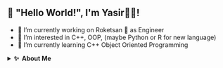## 👋 "Hello World!", I'm Yasir🚴‍♂️!

- 🔭 I’m currently working on Roketsan :rocket: as Engineer
- 👀 I’m interested in C++, OOP, (maybe Python or R for new language)
- 🌱 I’m currently learning C++ Object Oriented Programming 
<!-- - 📫 How to reach me -->
<!-- - 💞️ I’m looking to collaborate on ... -->

<details>
<summary>
    <b><g-emoji class="g-emoji" alias="sparkles" fallback-src="https://github.githubassets.com/images/icons/emoji/unicode/2728.png">✨</g-emoji>&nbsp;&nbsp;About&nbsp;Me</b>
</summary>
<br>
<p>I'm Electrical & Electronics Engineer. But I'm interested in embedded systems programming and C++ programming language.</p>

<p>In Summer of 2022, I participated TEKNOFEST Model Satellite Competition which is organized in TÜRKİYE and I launched the satellite together with me to the space. It's only joke, was only launched satellite! I programmed "Flight Control Systems & Ground Station Interface".</p>

<p>And I built "Steel White House" with my family. It's not about computer or software. But It was very important for me because I was 20 years old when I built a house.<p>
</details>
<br>


<!-- [My GitHub Page](https://github.com/ayteksar)

[E-mail](https://www.google.com)


<a href="https://github.com/ayteksar"><img alt="Github" src="https://camo.githubusercontent.com/297212f5cfd71f14f1a774a22bfd24b24bfa996aa72f4d941f790c8606ca8f0d/68747470733a2f2f696d672e736869656c64732e696f2f62616467652f4769744875622d2532333132313030452e7376673f267374796c653d666f722d7468652d6261646765266c6f676f3d476974687562266c6f676f436f6c6f723d7768697465" data-canonical-src="https://img.shields.io/badge/GitHub-%2312100E.svg?&amp;style=for-the-badge&amp;logo=Github&amp;logoColor=white" style="max-width: 100%;">
</a> -->


<!-- ![This is an image](https://myoctocat.com/assets/images/base-octocat.svg) -->

